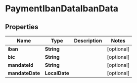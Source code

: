 

# PaymentIbanDataIbanData


## Properties

| Name | Type | Description | Notes |
|------------ | ------------- | ------------- | -------------|
|**iban** | **String** |  |  [optional] |
|**bic** | **String** |  |  [optional] |
|**mandateId** | **String** |  |  [optional] |
|**mandateDate** | **LocalDate** |  |  [optional] |



